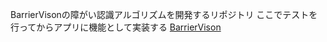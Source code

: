BarrierVisonの障がい認識アルゴリズムを開発するリポジトリ
ここでテストを行ってからアプリに機能として実装する
[BarrierVison](https://github.com/e215402/RedBallPanchi)
